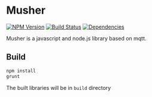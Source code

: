 Musher
======
[![NPM Version](https://img.shields.io/npm/v/musher.svg?style=flat)](https://www.npmjs.org/package/musher)
[![Build Status](http://img.shields.io/travis/taoyuan/musher.js.svg?style=flat)](https://travis-ci.org/taoyuan/musher.js)
[![Dependencies](https://img.shields.io/david/taoyuan/musher.js.svg?style=flat)](https://david-dm.org/taoyuan/musher.js)

Musher is a javascript and node.js library based on mqtt.

## Build
```bash
npm install
grunt
```
The built libraries will be in `build` directory

